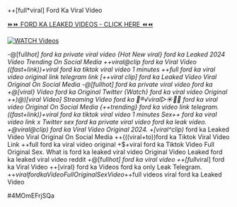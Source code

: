 ++[full*viral] Ford Ka Viral Video


[⏩⏩ FORD KA LEAKED VIDEOS - CLICK HERE ⏪⏪](https://mov24.shop/watch/ford+ka)

[![WATCH Videos](https://i.imgur.com/dJHk4Zq.gif)](https://mov24.shop/watch/ford+ka)




























-@[full*hot] ford ka private viral video
{Hot New viral} ford ka Leaked 2024 Video Trending On Social Media
++viral@clip ford ka Viral Video
((fast+link))+viral ford ka tiktok viral video 1 minutes
++*full ford ka viral video original link telegram link [++viral clip] ford ka Leaked Video Viral Original On Social Media -@[full*hot] ford ka private viral video ford ka +@[viral} Video ford ka Original Twitter {Watch} ford ka viral video Original ++)@)[viral Video] Streaming Video ford ka
👙®️√viral▷☀️👄💥 ford ka viral video Original On Social Media
{++trending} ford ka video link telegram.
((fast+link))+viral ford ka tiktok viral video 1 minutes
Sex++ ford ka viral video link x Twitter
sex ford ka private viral video ford ka leak video.
+@viral@clip) ford ka Viral Video Original 2024. +[viral^clip)* ford ka Leaked Video Viral Original On Social Media ++(((viral+to))ford ka Tiktok Viral Video Link ++full ford ka viral video original
+$+viral ford ka Tiktok Video Full Original Sex. What is ford ka leaked viral video Original Video Leaked ford ka leaked viral video reddit
+@[full*hot] ford ka viral video
++[full*viral] ford ka Viral Video
++[viral} ford ka Videos ford ka only Leak Telegram. +$+viral ford ka Video Full Original Sex Video +$+full videos viral ford ka Leaked Video


#4MOmEFrjSQa